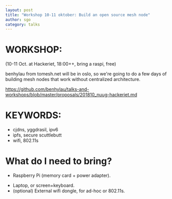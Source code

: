 ```yaml
---
layout: post
title: "Workshop 10-11 oktober: Build an open source mesh node"
author: sgo
category: talks
---
```

# WORKSHOP: 
  (10-11 Oct. at Hackeriet, 18:00++, bring a raspi, free)

benhylau from tomesh.net will be in oslo, so we're going to do a few days of
building mesh nodes that work without centralized architecture.

https://github.com/benhylau/talks-and-workshops/blob/master/proposals/201810_nuug-hackeriet.md

# KEYWORDS:
* cjdns, yggdrasil, ipv6
* ipfs, secure scuttlebutt
* wifi, 802.11s


# What do I need to bring? 
* Raspberry Pi (memory card + power adapter).
- Laptop, or screen+keyboard.
- (optional) External wifi dongle, for ad-hoc or 802.11s.

